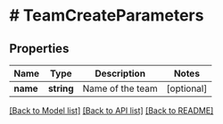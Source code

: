 # # TeamCreateParameters

## Properties

Name | Type | Description | Notes
------------ | ------------- | ------------- | -------------
**name** | **string** | Name of the team | [optional] 

[[Back to Model list]](../../README.md#documentation-for-models) [[Back to API list]](../../README.md#documentation-for-api-endpoints) [[Back to README]](../../README.md)


